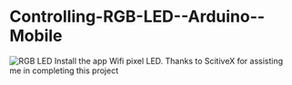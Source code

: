 # Controlling-RGB-LED--Arduino--Mobile
![RGB LED](https://github.com/user-attachments/assets/cf5c051e-09bb-47b8-b33a-80b8fbbc33fc)
Install the app Wifi pixel LED. 
Thanks to ScitiveX for assisting me in completing this project
